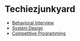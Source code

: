 # Techiezjunkyard

* [Behavioral Interview](Behavioral/README.md)
* [System Design](SystemDesign/README.md)
* [Competitive Programming](CompetitiveProgramming/README.md)
